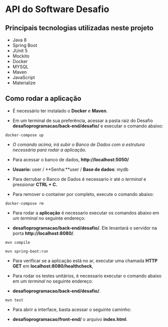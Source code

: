 # API do Software Desafio

## Principais tecnologias utilizadas neste projeto
- Java 8
- Spring Boot
- JUnit 5
- Mockito
- Docker
- MYSQL
- Maven
- JavaScript
- Materialize

## Como rodar a aplicação

- É necessário ter instalado o **Docker** e **Maven**.


- Em um terminal de sua preferência, acessar a pasta raiz do Desafio **desafioprogramacao/back-end/desafio/** e executar o comando abaixo:

````
docker-compose up
````
- *O comando acima, irá subir o Banco de Dados com a estrutura necessária para rodar a aplicação.*


- Para acessar o banco de dados, **http://localhost:5050/**


- **Usuario:** user / **Senha:**user / **Base de dados**: mydb


- Para derrubar o Banco de Dados é necessario ir até o *terminal* e pressionar **CTRL + C.**


- Para remover o container por completo, execute o comando abaixo:

````
docker-compose rm
````


- Para rodar a **aplicação** é necessario executar os comandos abaixo em um *terminal* no seguinte endereço: 


- **desafioprogramacao/back-end/desafio/**. Ele levantará o servidor na porta **http://localhost:8080/**.

````
mvn compile

mvn spring-boot:run
````

- Para verificar se a aplicação está no ar, executar uma chamada **HTTP GET** em **localhost:8080/healthcheck**,


- Para rodar os testes unitários, é necessario executar o comando abaixo em um *terminal* no seguinte endereço:


- **desafioprogramacao/back-end/desafio/**.


````
mvn test
````

- Para abrir a interface, basta acessar o seguinte caminho:


- **desafioprogramacao/front-end/** o arquivo **index.html**.



